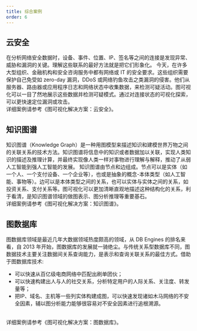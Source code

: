 ```yaml
---
title: 综合案例
order: 6
---
```


##  云安全

在分析网络安全数据时，设备、事件、位置、IP、签名等之间的连接是发现异常、威胁和漏洞的关键。理解这些联系的最好方法就是把它们形象化。
今天，在许多大型组织、金融机构和安全咨询服务中都有网络或 IT 的安全要求。这些组织需要保护自己免受如 zero-day 漏洞，DDoS 或网络钓鱼攻击之类漏洞的侵害。他们从服务器、路由器或应用程序日志和网络状态中收集数据，来检测可疑活动。图可视化可以一目了然地展示这些数据并检测可疑模式。通过对连接状态的可视化探索，可以更快速定位漏洞或攻击。
<br />
详细案例请参考《图可视化解决方案：云安全》。

##  知识图谱

知识图谱（Knowledge Graph）是一种用图模型来描述知识和建模世界万物之间的关联关系的技术方法。知识图谱将信息中的知识或者数据加以关联，实现人类知识的描述及推理计算，并最终实现像人类一样对事物进行理解与解释，推动了从弱人工智能到强人工智能的发展。
知识图谱由节点和边组成。节点可以是实体（如一个人、一个支付设备、一个企业等），也或是抽象的概念-本体类型（如人工智能、事物等）。边可以是本体类型之间的关系，也可以实体与实体之间的关系，如投资关系、支付关系等。图可视化可以更加清晰直观地描述这种结构化的关系，利于看清，是知识图谱领域的做图表示、图分析推理等重要基石。
<br />
详细案例请参考《图可视化解决方案：知识图谱》。


## 图数据库

图数据库领域是最近几年大数据领域热度颇高的领域，从 DB Engines 的排名来看，自 2013 年开始，图数据库的发展就一骑绝尘。与传统关系型数据库不同，图数据技术主要关注数据间关系查询能力，是表示和查询关联关系的最佳方式。借助于图数据库技术:

- 可以快速从百亿级电商网络中匹配出刷单团伙；
- 可以快速构建出人与人的社交关系，分析特定用户的人际关系、关注度、转发量等；
- 把IP、域名、主机等一些列实体构建成图，可以快速发现诸如木马网络的不安全因素，辅以图分析能力能够很容易对不安全因素进行追根溯源。
<br />
详细案例请参考《图可视化解决方案：图数据库》。